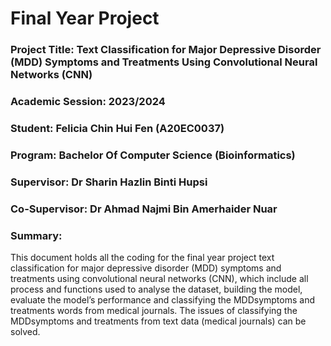 # Final Year Project
### Project Title: Text Classification for Major Depressive Disorder (MDD) Symptoms and Treatments Using Convolutional Neural Networks (CNN)

### Academic Session: 2023/2024
### Student: Felicia Chin Hui Fen (A20EC0037)
### Program: Bachelor Of Computer Science (Bioinformatics)
### Supervisor: Dr Sharin Hazlin Binti Hupsi
### Co-Supervisor: Dr Ahmad Najmi Bin Amerhaider Nuar

### Summary:
This document holds all the coding for the final year project text classification for major depressive disorder (MDD) symptoms and treatments using convolutional neural networks (CNN), which include all process and functions used to analyse the dataset, building the model, evaluate the model’s performance and classifying the MDDsymptoms and treatments words from medical journals. The issues of classifying the MDDsymptoms and treatments from text data (medical journals) can be solved.

